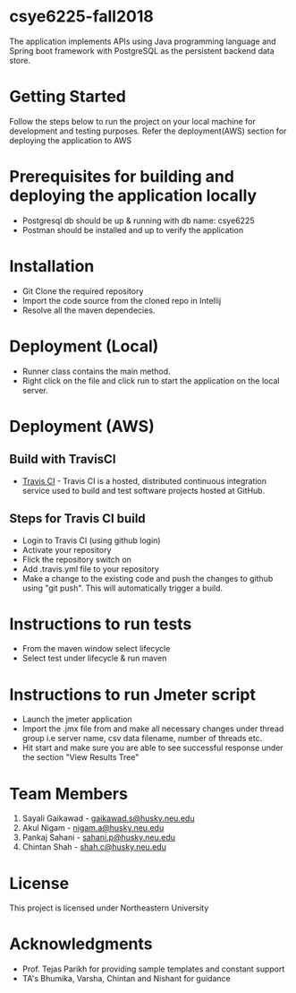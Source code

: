 # csye6225-fall2018
The application implements APIs using Java programming language and Spring boot framework with PostgreSQL as the persistent backend data store.

# Getting Started
Follow the steps below to run the project on your local machine for development and testing purposes. Refer the deployment(AWS) section for deploying the application to AWS

# Prerequisites for building and deploying the application locally 
- Postgresql db should be up & running with db name: csye6225
- Postman should be installed and up to verify the application

# Installation
- Git Clone the required repository
- Import the code source from the cloned repo in Intellij
- Resolve all the maven dependecies.

# Deployment (Local)
- Runner class contains the main method.
- Right click on the file and click run to start the application on the local server.

# Deployment (AWS)
## Build with TravisCI
- [Travis CI](https://travis-ci.com/) - Travis CI is a hosted, distributed continuous integration service used to build and test software projects hosted at GitHub.
## Steps for Travis CI build
- Login to Travis CI (using github login)
- Activate your repository
- Flick the repository switch on
- Add .travis.yml file to your repository
- Make a change to the existing code and push the changes to github using "git push". This will automatically trigger a build.

# Instructions to run tests 
- From the maven window select lifecycle
- Select test under lifecycle & run maven

# Instructions to run Jmeter script 
- Launch the jmeter application
- Import the .jmx file from and make all necessary changes under thread group i.e server name, csv data filename, number of threads etc.
- Hit start and make sure you are able to see successful response under the section "View Results Tree"

# Team Members 
1. Sayali Gaikawad  -   gaikawad.s@husky.neu.edu
2. Akul Nigam       -   nigam.a@husky.neu.edu
3. Pankaj Sahani    -   sahani.p@husky.neu.edu
4. Chintan Shah     -   shah.c@husky.neu.edu

# License
This project is licensed under Northeastern University

# Acknowledgments
- Prof. Tejas Parikh for providing sample templates and constant support
- TA's Bhumika, Varsha, Chintan and Nishant for guidance
